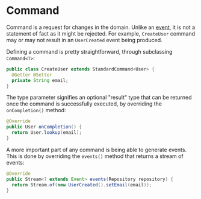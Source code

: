 # Command

Command is a request for changes in the domain. Unlike an [event](event.md), it is not a statement of fact as it might be rejected. For example, `CreateUser` command may or may not result in an `UserCreated` event being produced.

Defining a command is pretty straightforward, through subclassing `Command<T>`:

```java
public class CreateUser extends StandardCommand<User> {
  @Getter @Setter
  private String email;
}
```

The type parameter signifies an optional "result" type that can be returned
once the command is successfully executed, by overriding the `onCompletion()`
method:

```java
@Override
public User onCompletion() {
  return User.lookup(email);
}
```

A more important part of any command is being able to generate events. This is done by overriding the `events()` method that returns a stream of events:

```java
@Override
public Stream<? extends Event> events(Repository repository) {
  return Stream.of(new UserCreated().setEmail(email));
}
```
